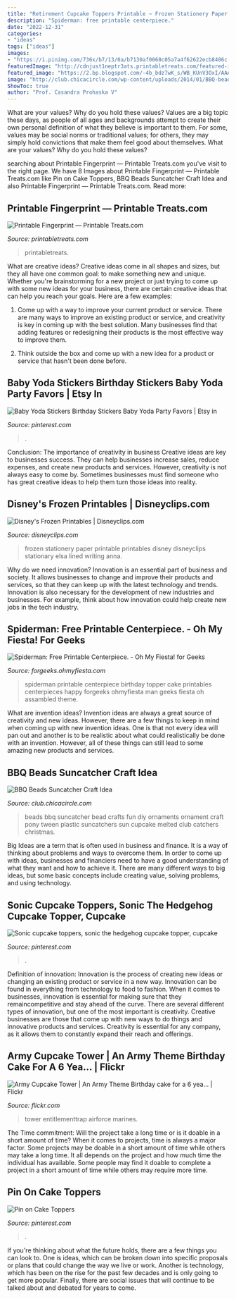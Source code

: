 ```yaml
---
title: "Retirement Cupcake Toppers Printable ~ Frozen Stationery Paper Printable Printables Disney Disneyclips Stationary Elsa Lined Writing Anna"
description: "Spiderman: free printable centerpiece."
date: "2022-12-31"
categories:
- "ideas"
tags: ["ideas"]
images:
- "https://i.pinimg.com/736x/b7/13/0a/b7130af0068c05a7a4f62622ecb8406c.jpg"
featuredImage: "http://cdnjust1neptr3ats.printabletreats.com/featured-images/free-printable-fingerprint.jpg"
featured_image: "https://2.bp.blogspot.com/-4b_bdz7wK_s/WB_KUnV3OxI/AAAAAAAHbnU/HuXvCw4ZMZYNflNOsNUpSWeK6V8O_QUigCLcB/s1600/spiderman-free-printable-centerpiece-014.jpg"
image: "http://club.chicacircle.com/wp-content/uploads/2014/01/BBQ-beads-mini-ornament-suncatchers.jpg"
ShowToc: true
author: "Prof. Casandra Prohaska V"
---
```



What are your values? Why do you hold these values?
Values are a big topic these days, as people of all ages and backgrounds attempt to create their own personal definition of what they believe is important to them. For some, values may be social norms or traditional values; for others, they may simply hold convictions that make them feel good about themselves. What are your values? Why do you hold these values?

	

		
searching about Printable Fingerprint — Printable Treats.com you've visit to the right page. We have 8 Images about Printable Fingerprint — Printable Treats.com like Pin on Cake Toppers, BBQ Beads Suncatcher Craft Idea and also Printable Fingerprint — Printable Treats.com. Read more:
		
    
## Printable Fingerprint — Printable Treats.com

<img loading=lazy src="http://cdnjust1neptr3ats.printabletreats.com/featured-images/free-printable-fingerprint.jpg" onerror="this.onerror=null;this.src='https://tse2.mm.bing.net/th?id=OIP.3LmKq5Oo0cz1S6teJcBlAwHaCx&amp;pid=15.1';" alt="Printable Fingerprint — Printable Treats.com">

_Source: printabletreats.com_

>printabletreats. 

	

What are creative ideas?
Creative ideas come in all shapes and sizes, but they all have one common goal: to make something new and unique. Whether you're brainstorming for a new project or just trying to come up with some new ideas for your business, there are certain creative ideas that can help you reach your goals. Here are a few examples: 
1. Come up with a way to improve your current product or service. There are many ways to improve an existing product or service, and creativity is key in coming up with the best solution. Many businesses find that adding features or redesigning their products is the most effective way to improve them. 

2. Think outside the box and come up with a new idea for a product or service that hasn't been done before.

    
## Baby Yoda Stickers Birthday Stickers Baby Yoda Party Favors | Etsy In

<img loading=lazy src="https://i.pinimg.com/736x/b7/13/0a/b7130af0068c05a7a4f62622ecb8406c.jpg" onerror="this.onerror=null;this.src='https://tse2.mm.bing.net/th?id=OIP.CVqAsiY99331SOtDbN_ytQHaHZ&amp;pid=15.1';" alt="Baby Yoda Stickers Birthday Stickers Baby Yoda Party Favors | Etsy in">

_Source: pinterest.com_

>. 

	

Conclusion: The importance of creativity in business
Creative ideas are key to businesses success. They can help businesses increase sales, reduce expenses, and create new products and services. However, creativity is not always easy to come by. Sometimes businesses must find someone who has great creative ideas to help them turn those ideas into reality.

    
## Disney&#039;s Frozen Printables | Disneyclips.com

<img loading=lazy src="https://www.disneyclips.com/printables/images/frozen_stationary.png" onerror="this.onerror=null;this.src='https://tse2.mm.bing.net/th?id=OIP.g3gIq3SvrH5e1Lsnuqyd1QHaKf&amp;pid=15.1';" alt="Disney&#039;s Frozen Printables | Disneyclips.com">

_Source: disneyclips.com_

>frozen stationery paper printable printables disney disneyclips stationary elsa lined writing anna. 

	

Why do we need innovation?
Innovation is an essential part of business and society. It allows businesses to change and improve their products and services, so that they can keep up with the latest technology and trends. Innovation is also necessary for the development of new industries and businesses. For example, think about how innovation could help create new jobs in the tech industry.

    
## Spiderman: Free Printable Centerpiece. - Oh My Fiesta! For Geeks

<img loading=lazy src="https://2.bp.blogspot.com/-4b_bdz7wK_s/WB_KUnV3OxI/AAAAAAAHbnU/HuXvCw4ZMZYNflNOsNUpSWeK6V8O_QUigCLcB/s1600/spiderman-free-printable-centerpiece-014.jpg" onerror="this.onerror=null;this.src='https://tse3.mm.bing.net/th?id=OIP.z5Fk94kZYmakNyepuODrDgHaKe&amp;pid=15.1';" alt="Spiderman: Free Printable Centerpiece. - Oh My Fiesta! for Geeks">

_Source: forgeeks.ohmyfiesta.com_

>spiderman printable centerpiece birthday topper cake printables centerpieces happy forgeeks ohmyfiesta man geeks fiesta oh assambled theme. 

	

What are invention ideas?
Invention ideas are always a great source of creativity and new ideas. However, there are a few things to keep in mind when coming up with new invention ideas. One is that not every idea will pan out and another is to be realistic about what could realistically be done with an invention. However, all of these things can still lead to some amazing new products and services.

    
## BBQ Beads Suncatcher Craft Idea

<img loading=lazy src="http://club.chicacircle.com/wp-content/uploads/2014/01/BBQ-beads-mini-ornament-suncatchers.jpg" onerror="this.onerror=null;this.src='https://tse4.mm.bing.net/th?id=OIP.iK3lXmfoGzh-Gnl2Q5xN_gHaLJ&amp;pid=15.1';" alt="BBQ Beads Suncatcher Craft Idea">

_Source: club.chicacircle.com_

>beads bbq suncatcher bead crafts fun diy ornaments ornament craft pony tween plastic suncatchers sun cupcake melted club catchers christmas. 

	

Big Ideas are a term that is often used in business and finance. It is a way of thinking about problems and ways to overcome them. In order to come up with ideas, businesses and financiers need to have a good understanding of what they want and how to achieve it. There are many different ways to big ideas, but some basic concepts include creating value, solving problems, and using technology.

    
## Sonic Cupcake Toppers, Sonic The Hedgehog Cupcake Topper, Cupcake

<img loading=lazy src="https://i.pinimg.com/736x/67/7d/b2/677db2ef94bfcff3dc1503ff41f6f518.jpg" onerror="this.onerror=null;this.src='https://tse1.mm.bing.net/th?id=OIP.2J-qrMaI_cpfy_U_Ih_-5QHaJ3&amp;pid=15.1';" alt="Sonic cupcake toppers, sonic the hedgehog cupcake topper, cupcake">

_Source: pinterest.com_

>. 

	

Definition of innovation:
Innovation is the process of creating new ideas or changing an existing product or service in a new way. Innovation can be found in everything from technology to food to fashion. When it comes to businesses, innovation is essential for making sure that they remaincompetitive and stay ahead of the curve. There are several different types of innovation, but one of the most important is creativity. Creative businesses are those that come up with new ways to do things and innovative products and services. Creativity is essential for any company, as it allows them to constantly expand their reach and offerings.

    
## Army Cupcake Tower | An Army Theme Birthday Cake For A 6 Yea… | Flickr

<img loading=lazy src="https://c2.staticflickr.com/8/7132/6934401364_c485fbb4b1_b.jpg" onerror="this.onerror=null;this.src='https://tse1.mm.bing.net/th?id=OIP.vxGelw-0Ju6NNBGeVissOAHaLI&amp;pid=15.1';" alt="Army Cupcake Tower | An Army Theme Birthday cake for a 6 yea… | Flickr">

_Source: flickr.com_

>tower entitlementtrap airforce marines. 

	

The Time commitment: Will the project take a long time or is it doable in a short amount of time?
When it comes to projects, time is always a major factor. Some projects may be doable in a short amount of time while others may take a long time. It all depends on the project and how much time the individual has available. Some people may find it doable to complete a project in a short amount of time while others may require more time.

    
## Pin On Cake Toppers

<img loading=lazy src="https://i.pinimg.com/736x/0f/b5/d4/0fb5d478a50876f603347974091fe4e6.jpg" onerror="this.onerror=null;this.src='https://tse4.mm.bing.net/th?id=OIP.hYkbHVFsjWDWJuRuNQdgkQHaJ3&amp;pid=15.1';" alt="Pin on Cake Toppers">

_Source: pinterest.com_

>. 

	

If you're thinking about what the future holds, there are a few things you can look to. One is ideas, which can be broken down into specific proposals or plans that could change the way we live or work. Another is technology, which has been on the rise for the past few decades and is only going to get more popular. Finally, there are social issues that will continue to be talked about and debated for years to come.

